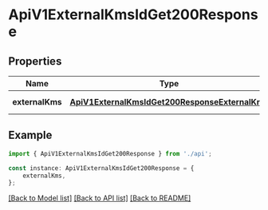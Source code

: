 # ApiV1ExternalKmsIdGet200Response


## Properties

Name | Type | Description | Notes
------------ | ------------- | ------------- | -------------
**externalKms** | [**ApiV1ExternalKmsIdGet200ResponseExternalKms**](ApiV1ExternalKmsIdGet200ResponseExternalKms.md) |  | [default to undefined]

## Example

```typescript
import { ApiV1ExternalKmsIdGet200Response } from './api';

const instance: ApiV1ExternalKmsIdGet200Response = {
    externalKms,
};
```

[[Back to Model list]](../README.md#documentation-for-models) [[Back to API list]](../README.md#documentation-for-api-endpoints) [[Back to README]](../README.md)
